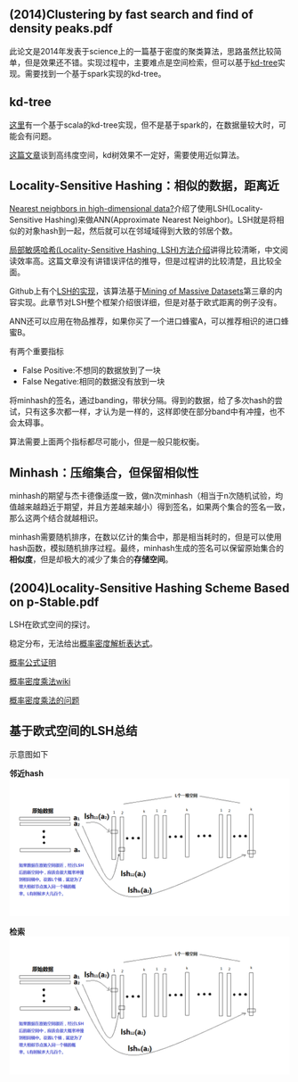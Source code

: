  <!--MathJax数学公式-->
<script type="text/x-mathjax-config">
MathJax.Hub.Config({tex2jax: {inlineMath: [['$','$'], ['\\(','\\)']]}});
</script>
<script type="text/javascript" async src="https://cdn.mathjax.org/mathjax/latest/MathJax.js?config=TeX-AMS_CHTML"></script>


## (2014)Clustering by fast search and find of density peaks.pdf

此论文是2014年发表于science上的一篇基于密度的聚类算法，思路虽然比较简单，但是效果还不错。实现过程中，主要难点是空间检索，但可以基于[kd-tree](http://www.cnblogs.com/eyeszjwang/articles/2429382.html)实现。需要找到一个基于spark实现的kd-tree。

## kd-tree

[这里](http://www.dinkla.net/en/datascience/lbnn.html)有一个基于scala的kd-tree实现，但不是基于spark的，在数据量较大时，可能会有问题。

[这篇文章](http://www.fuqingchuan.com/2014/03/613.html)谈到高纬度空间，kd树效果不一定好，需要使用近似算法。

## Locality-Sensitive Hashing：相似的数据，距离近

[Nearest neighbors in high-dimensional data?](http://stackoverflow.com/a/5773066/1114397)介绍了使用LSH(Locality-Sensitive Hashing)来做ANN(Approximate Nearest Neighbor)。LSH就是将相似的对象hash到一起，然后就可以在邻域域得到大致的邻居个数。

[局部敏感哈希(Locality-Sensitive Hashing, LSH)方法介绍](http://blog.csdn.net/icvpr/article/details/12342159)讲得比较清晰，中文阅读效率高。这篇文章没有讲错误评估的推导，但是过程讲的比较清楚，且比较全面。


Github上有个[LSH的实现](https://github.com/mrsqueeze/spark-hash)，该算法基于[Mining of Massive Datasets](http://mmds.org/)第三章的内容实现。此章节对LSH整个框架介绍很详细，但是对基于欧式距离的例子没有。

ANN还可以应用在物品推荐，如果你买了一个进口蜂蜜A，可以推荐相识的进口蜂蜜B。

有两个重要指标

* False Positive:不想同的数据放到了一块
* False Negative:相同的数据没有放到一块

将minhash的签名，通过banding，带状分隔。得到的数据，给了多次hash的尝试，只有这多次都一样，才认为是一样的，这样即使在部分band中有冲撞，也不会太碍事。


算法需要上面两个指标都尽可能小，但是一般只能权衡。

## Minhash：压缩集合，但保留相似性


minhash的期望与杰卡德像适度一致，做n次minhash（相当于n次随机试验，均值越来越趋近于期望，并且方差越来越小）得到签名，如果两个集合的签名一致，那么这两个结合就越相识。

minhash需要随机排序，在数以亿计的集合中，那是相当耗时的，但是可以使用hash函数，模拟随机排序过程。最终，minhash生成的签名可以保留原始集合的**相似度**，但是却极大的减少了集合的**存储空间**。

## (2004)Locality-Sensitive Hashing Scheme Based on p-Stable.pdf

LSH在欧式空间的探讨。

稳定分布，无法给出[概率密度解析表达式](http://www.swarmagents.cn/bs/files/jake2011616211724.pdf)。

[概率公式证明](http://blog.sina.com.cn/s/blog_67914f2901019p3v.html)

[概率密度乘法wiki](https://en.wikipedia.org/wiki/Probability_density_function)

[概率密度乘法的问题](http://math.stackexchange.com/a/275668/261790)


## 基于欧式空间的LSH总结
示意图如下

**邻近hash**
<img src='LSH_query.png'/>

**检索**
<img src='LSH_create_table.png'/>
